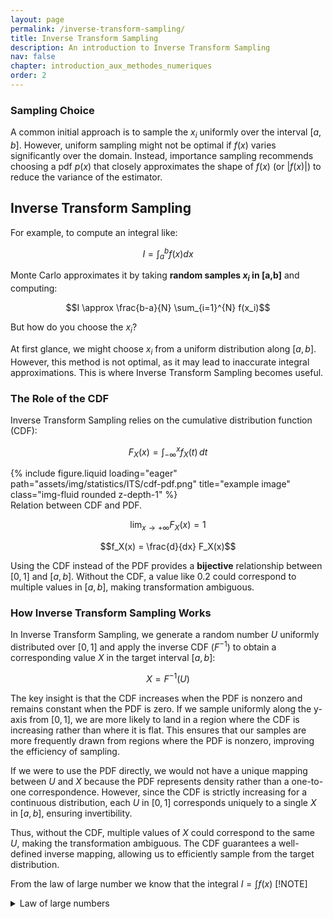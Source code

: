 ```yaml
---
layout: page
permalink: /inverse-transform-sampling/
title: Inverse Transform Sampling
description: An introduction to Inverse Transform Sampling
nav: false
chapter: introduction_aux_methodes_numeriques  
order: 2   
---
```

### Sampling Choice

A common initial approach is to sample the $x_i$ uniformly over the interval $[a,b]$. However, uniform sampling might not be optimal if $f(x)$ varies significantly over the domain. Instead, importance sampling recommends choosing a pdf $p(x)$ that closely approximates the shape of $f(x)$ (or $|f(x)|$) to reduce the variance of the estimator.

## Inverse Transform Sampling

For example, to compute an integral like:

$$I = \int_a^b f(x) dx$$

Monte Carlo approximates it by taking **random samples $x_i$ in [a,b]** and computing:

$$I \approx \frac{b-a}{N} \sum_{i=1}^{N} f(x_i)$$

But how do you choose the $x_i$?

At first glance, we might choose $x_i$ from a uniform distribution along $[a,b]$. However, this method is not optimal, as it may lead to inaccurate integral approximations. This is where Inverse Transform Sampling becomes useful.

### The Role of the CDF

Inverse Transform Sampling relies on the cumulative distribution function (CDF):

$$F_X(x) = \int_{-\infty}^{x} f_X(t) \, dt$$

<div class="row">
    <div class="col-sm mt-3 mt-md-0">
        {% include figure.liquid loading="eager" path="assets/img/statistics/ITS/cdf-pdf.png" title="example image" class="img-fluid rounded z-depth-1" %}
    </div>
</div>
<div class="caption">
    Relation between CDF and PDF.
</div>

$$\lim_{x \to +\infty} F_X(x)=1$$

$$f_X(x) = \frac{d}{dx} F_X(x)$$

Using the CDF instead of the PDF provides a **bijective** relationship between $[0,1]$ and $[a,b]$. Without the CDF, a value like 0.2 could correspond to multiple values in $[a,b]$, making transformation ambiguous.

### How Inverse Transform Sampling Works

In Inverse Transform Sampling, we generate a random number $U$ uniformly distributed over $[0,1]$ and apply the inverse CDF ($F^{-1}$) to obtain a corresponding value $X$ in the target interval $[a,b]$:

$$X = F^{-1}(U)$$

The key insight is that the CDF increases when the PDF is nonzero and remains constant when the PDF is zero. If we sample uniformly along the y-axis from $[0,1]$, we are more likely to land in a region where the CDF is increasing rather than where it is flat. This ensures that our samples are more frequently drawn from regions where the PDF is nonzero, improving the efficiency of sampling.

If we were to use the PDF directly, we would not have a unique mapping between $U$ and $X$ because the PDF represents density rather than a one-to-one correspondence. However, since the CDF is strictly increasing for a continuous distribution, each $U$ in $[0,1]$ corresponds uniquely to a single $X$ in $[a,b]$, ensuring invertibility.

Thus, without the CDF, multiple values of $X$ could correspond to the same $U$, making the transformation ambiguous. The CDF guarantees a well-defined inverse mapping, allowing us to efficiently sample from the target distribution.

From the law of large number we know that the integral $I=\int f(x)$
[!NOTE]
<div id="markdown-container">
<details>
<summary>Law of large numbers</summary>

> The law of large numbers tells us that if we take a sequence of independent and identically distributed (iid) random variables $X_i$ with an expectation $\mathbb{E}[X]$, then the empirical mean converges almost surely to the expectation:
> $\frac{1}{N} \sum_{i=1}^{N} X_i \quad \xrightarrow{N \to \infty} \quad \mathbb{E}[X]$

</details>
</div>
